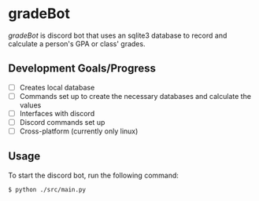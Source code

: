 # gradeBot

*gradeBot* is discord bot that uses an sqlite3 database to record and calculate a person's GPA or class' grades.

## Development Goals/Progress

- [ ] Creates local database 
- [ ] Commands set up to create the necessary databases and calculate the values
- [ ] Interfaces with discord
- [ ] Discord commands set up
- [ ] Cross-platform (currently only linux)

## Usage

To start the discord bot, run the following command:
```shell
$ python ./src/main.py
```